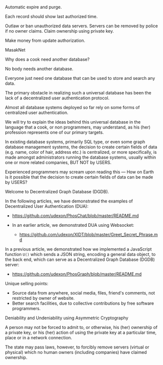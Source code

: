 Automatic expire and purge.

Each record should show last authorized time.

Outlaw or ban unauthorized data servers. Servers can be removed by police if no owner claims. Claim ownership using private key.

Make money from update authorization.

MasakNet

Why does a cook need another database?

No body needs another database. 

Everyone just need one database that can be used to store and search any data.

The primary obstacle in realizing such a universal database has been the lack of a decentralized user authentication protocol. 

Almost all database systems deployed so far rely on some forms of centralized user authentication.

We will try to explain the ideas behind this universal database in the language that a cook, or non programmers, may understand, as his (her) profession represents one of our primary targets.

In existing database systems, primarily SQL type, or even some graph database management systems, the decision to create certain fields of data (e.g. name, color of hair, address etc.) is centralized, or more specifically, is made amongst administrators running the database systems, usually within one or more related companies, BUT NOT by USERS.

Experienced programmers may scream upon reading this &mdash; How on Earth is it possible that the decision to create certain fields of data can be made by USERS?

Welcome to Decentralized Graph Database (DGDB).

In the following articles, we have demonstrated the examples of Decentralized User Authentication (DUA):

- https://github.com/udexon/PhosChat/blob/master/README.md

- In an earlier article, we demonstrated DUA using Websocket:
  - https://github.com/udexon/XIDT/blob/master/Greet_Secret_Phrase.md

In a previous article, we demonstrated how we implemented a JavaScript function `U()` which sends a JSON string, encoding a general data object, to the back end, which can serve as a Decentralized Graph Database (DGDB) server:

- https://github.com/udexon/PhosGraph/blob/master/README.md



Unique selling points:
- Source data from anywhere, social media, files, friend's comments, not restricted by owner of website.
- Better search facilities, due to collective contributions by free software programmers. 


Deniability and Undeniability using Asymmetric Cryptography

A person may not be forced to admit to, or otherwise, his (her) ownership of a private key, or his (her) action of using the private key at a particular time, place or in a network connection.

The state may pass laws, however, to forcibly remove servers (virtual or physical) which no human owners (including companies) have claimed ownership. 

